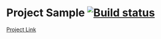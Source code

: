 # Project Sample [![Build status](https://ci.appveyor.com/api/projects/status/74tx02uo0e84h7xd?svg=true)](https://ci.appveyor.com/project/tech-itpark/pages)

[Project Link](https://tech-itpark.github.io/pages/)
